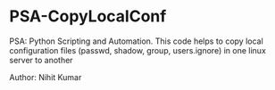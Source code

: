 # PSA-CopyLocalConf
PSA: Python Scripting and Automation. This code helps to copy local configuration files (passwd, shadow, group, users.ignore) in one linux server to another

Author: Nihit Kumar
